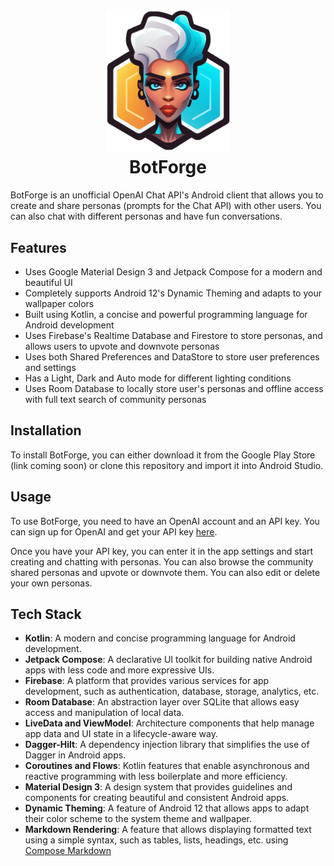 <h1 align="center">
  <img src="https://github.com/L4TTiCe/BotForge/blob/master/app/src/main/res/drawable/logo.png" width="200">
  <br>BotForge<br>
</h1>

BotForge is an unofficial OpenAI Chat API's Android client that allows you to create and share personas (prompts for the Chat API) with other users. You can also chat with different personas and have fun conversations.

## Features

- Uses Google Material Design 3 and Jetpack Compose for a modern and beautiful UI
- Completely supports Android 12's Dynamic Theming and adapts to your wallpaper colors
- Built using Kotlin, a concise and powerful programming language for Android development
- Uses Firebase's Realtime Database and Firestore to store personas, and allows users to upvote and downvote personas
- Uses both Shared Preferences and DataStore to store user preferences and settings
- Has a Light, Dark and Auto mode for different lighting conditions
- Uses Room Database to locally store user's personas and offline access with full text search of community personas

## Installation

To install BotForge, you can either download it from the Google Play Store (link coming soon) or clone this repository and import it into Android Studio.

## Usage

To use BotForge, you need to have an OpenAI account and an API key. You can sign up for OpenAI and get your API key [here](https://platform.openai.com/account/api-keys).

Once you have your API key, you can enter it in the app settings and start creating and chatting with personas. You can also browse the community shared personas and upvote or downvote them. You can also edit or delete your own personas.

## Tech Stack

- **Kotlin**: A modern and concise programming language for Android development.
- **Jetpack Compose**: A declarative UI toolkit for building native Android apps with less code and more expressive UIs.
- **Firebase**: A platform that provides various services for app development, such as authentication, database, storage, analytics, etc.
- **Room Database**: An abstraction layer over SQLite that allows easy access and manipulation of local data.
- **LiveData and ViewModel**: Architecture components that help manage app data and UI state in a lifecycle-aware way.
- **Dagger-Hilt**: A dependency injection library that simplifies the use of Dagger in Android apps.
- **Coroutines and Flows**: Kotlin features that enable asynchronous and reactive programming with less boilerplate and more efficiency.
- **Material Design 3**: A design system that provides guidelines and components for creating beautiful and consistent Android apps.
- **Dynamic Theming**: A feature of Android 12 that allows apps to adapt their color scheme to the system theme and wallpaper.
- **Markdown Rendering**: A feature that allows displaying formatted text using a simple syntax, such as tables, lists, headings, etc. using [Compose Markdown](https://github.com/jeziellago/compose-markdown)
